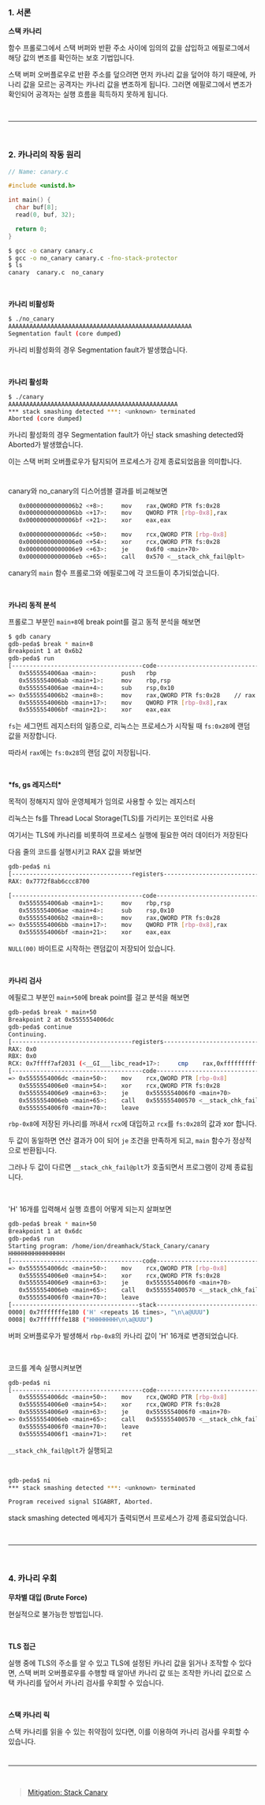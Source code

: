 ### 1. 서론

**스택 카나리**

함수 프롤로그에서 스택 버퍼와 반환 주소 사이에 임의의 값을 삽입하고 에필로그에서 해당 값의 변조를 확인하는 보호 기법입니다.

스택 버퍼 오버플로우로 반환 주소를 덮으려면 먼저 카나리 값을 덮어야 하기 때문에, 카나리 값을 모르는 공격자는 카나리 값을 변조하게 됩니다. 그러면 에필로그에서 변조가 확인되어 공격자는 실행 흐름을 흭득하지 못하게 됩니다.


<br>

---

<br>

### 2. 카나리의 작동 원리

```c
// Name: canary.c

#include <unistd.h>

int main() {
  char buf[8];
  read(0, buf, 32);

  return 0;
}
```

```bash
$ gcc -o canary canary.c
$ gcc -o no_canary canary.c -fno-stack-protector
$ ls
canary  canary.c  no_canary
```

<br>

**카나리 비활성화**

```bash
$ ./no_canary
AAAAAAAAAAAAAAAAAAAAAAAAAAAAAAAAAAAAAAAAAAAAAAAAAAAA
Segmentation fault (core dumped)
```

카나리 비활성화의 경우 Segmentation fault가 발생했습니다.

<br>

**카나리 활성화**

```bash
$ ./canary
AAAAAAAAAAAAAAAAAAAAAAAAAAAAAAAAAAAAAAAAAAAAAAAA
*** stack smashing detected ***: <unknown> terminated
Aborted (core dumped)
```

카나리 활성화의 경우 Segmentation fault가 아닌 stack smashing detected와 Aborted가 발생했습니다.

이는 스택 버퍼 오버플로우가 탐지되어 프로세스가 강제 종료되었음을 의미합니다.

#

canary와 no_canary의 디스어셈블 결과를 비교해보면

```bash
   0x00000000000006b2 <+8>:     mov    rax,QWORD PTR fs:0x28
   0x00000000000006bb <+17>:    mov    QWORD PTR [rbp-0x8],rax
   0x00000000000006bf <+21>:    xor    eax,eax
```

```bash
   0x00000000000006dc <+50>:    mov    rcx,QWORD PTR [rbp-0x8]
   0x00000000000006e0 <+54>:    xor    rcx,QWORD PTR fs:0x28
   0x00000000000006e9 <+63>:    je     0x6f0 <main+70>
   0x00000000000006eb <+65>:    call   0x570 <__stack_chk_fail@plt>
```

canary의 `main` 함수 프롤로그와 에필로그에 각 코드들이 추가되었습니다.

<br>

**카나리 동적 분석**

프롤로그 부분인 `main+8`에 break point를 걸고 동적 분석을 해보면

```bash
$ gdb canary
gdb-peda$ break * main+8
Breakpoint 1 at 0x6b2
gdb-peda$ run
[-------------------------------------code-------------------------------------]
   0x5555554006aa <main>:       push   rbp
   0x5555554006ab <main+1>:     mov    rbp,rsp
   0x5555554006ae <main+4>:     sub    rsp,0x10
=> 0x5555554006b2 <main+8>:     mov    rax,QWORD PTR fs:0x28    // rax = fs: 0x28
   0x5555554006bb <main+17>:    mov    QWORD PTR [rbp-0x8],rax
   0x5555554006bf <main+21>:    xor    eax,eax
```

`fs`는 세그먼트 레지스터의 일종으로, 리눅스는 프로세스가 시작될 때 `fs:0x28`에 랜덤 값을 저장합니다.

따라서 `rax`에는 `fs:0x28`의 랜덤 값이 저장됩니다.

<br>

**\*fs, gs 레지스터\***

목적이 정해지지 않아 운영체제가 임의로 사용할 수 있는 레지스터

리눅스는 fs를 Thread Local Storage(TLS)를 가리키는 포인터로 사용

여기서는 TLS에 카나리를 비롯하여 프로세스 실행에 필요한 여러 데이터가 저장된다

다음 줄의 코드를 실행시키고 RAX 값을 봐보면

```bash
gdb-peda$ ni
[----------------------------------registers-----------------------------------]
RAX: 0x7772f8ab6ccc8700

[-------------------------------------code-------------------------------------]
   0x5555554006ab <main+1>:     mov    rbp,rsp
   0x5555554006ae <main+4>:     sub    rsp,0x10
   0x5555554006b2 <main+8>:     mov    rax,QWORD PTR fs:0x28
=> 0x5555554006bb <main+17>:    mov    QWORD PTR [rbp-0x8],rax
   0x5555554006bf <main+21>:    xor    eax,eax
```

`NULL(00)` 바이트로 시작하는 랜덤값이 저장되어 있습니다.

<br>

**카나리 검사**

에필로그 부분인 `main+50`에 break point를 걸고 분석을 해보면

```bash
gdb-peda$ break * main+50
Breakpoint 2 at 0x5555554006dc
gdb-peda$ continue
Continuing.
[----------------------------------registers-----------------------------------]
RAX: 0x0
RBX: 0x0
RCX: 0x7ffff7af2031 (<__GI___libc_read+17>:     cmp    rax,0xfffffffffffff000)
[-------------------------------------code-------------------------------------]
=> 0x5555554006dc <main+50>:    mov    rcx,QWORD PTR [rbp-0x8]
   0x5555554006e0 <main+54>:    xor    rcx,QWORD PTR fs:0x28
   0x5555554006e9 <main+63>:    je     0x5555554006f0 <main+70>
   0x5555554006eb <main+65>:    call   0x555555400570 <__stack_chk_fail@plt>
   0x5555554006f0 <main+70>:    leave
```

`rbp-0x8`에 저장된 카나리를 꺼내서 `rcx`에 대입하고 `rcx`를 `fs:0x28`의 값과 xor 합니다.

두 값이 동일하면 연산 결과가 0이 되어 `je` 조건을 만족하게 되고, `main` 함수가 정상적으로 반환됩니다.

그러나 두 값이 다르면 `__stack_chk_fail@plt`가 호출되면서 프로그램이 강제 종료됩니다.

<br>

'H' 16개를 입력해서 실행 흐름이 어떻게 되는지 살펴보면

```bash
gdb-peda$ break * main+50
Breakpoint 1 at 0x6dc
gdb-peda$ run
Starting program: /home/ion/dreamhack/Stack_Canary/canary
HHHHHHHHHHHHHHHH
[-------------------------------------code-------------------------------------]
=> 0x5555554006dc <main+50>:    mov    rcx,QWORD PTR [rbp-0x8]
   0x5555554006e0 <main+54>:    xor    rcx,QWORD PTR fs:0x28
   0x5555554006e9 <main+63>:    je     0x5555554006f0 <main+70>
   0x5555554006eb <main+65>:    call   0x555555400570 <__stack_chk_fail@plt>
   0x5555554006f0 <main+70>:    leave
[------------------------------------stack-------------------------------------]
0000| 0x7fffffffe180 ('H' <repeats 16 times>, "\n\a@UUU")
0008| 0x7fffffffe188 ("HHHHHHHH\n\a@UUU")
```

버퍼 오버플로우가 발생해서 `rbp-0x8`의 카나리 값이 'H' 16개로 변경되었습니다.

<br>

코드를 계속 실행시켜보면

```bash
gdb-peda$ ni
[-------------------------------------code-------------------------------------]
   0x5555554006dc <main+50>:    mov    rcx,QWORD PTR [rbp-0x8]
   0x5555554006e0 <main+54>:    xor    rcx,QWORD PTR fs:0x28
   0x5555554006e9 <main+63>:    je     0x5555554006f0 <main+70>
=> 0x5555554006eb <main+65>:    call   0x555555400570 <__stack_chk_fail@plt>
   0x5555554006f0 <main+70>:    leave
   0x5555554006f1 <main+71>:    ret
```

`__stack_chk_fail@plt`가 실행되고

<br>

```bash
gdb-peda$ ni
*** stack smashing detected ***: <unknown> terminated

Program received signal SIGABRT, Aborted.
```

stack smashing detected 메세지가 출력되면서 프로세스가 강제 종료되었습니다.

<br>


---

<br>

### 4. 카나리 우회

**무차별 대입 (Brute Force)**

현실적으로 불가능한 방법입니다.

<br>

**TLS 접근**

실행 중에 TLS의 주소를 알 수 있고 TLS에 설정된 카나리 값을 읽거나 조작할 수 있다면, 스택 버퍼 오버플로우를 수행할 때 알아낸 카나리 값 또는 조작한 카나리 값으로 스택 카나리를 덮어서 카나리 검사를 우회할 수 있습니다.

<br>

**스택 카나리 릭**

스택 카나리를 읽을 수 있는 취약점이 있다면, 이를 이용하여 카나리 검사를 우회할 수 있습니다.

#

---

<br>

> [Mitigation: Stack Canary
](https://dreamhack.io/lecture/courses/112)
